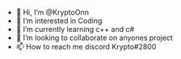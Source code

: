 - 👋 Hi, I’m @KryptoOnn
- 👀 I’m interested in Coding
- 🌱 I’m currently learning c++ and c#
- 💞️ I’m looking to collaborate on anyones project
- 📫 How to reach me discord Krypto#2800

<!---
KryptoOnn/KryptoOnn is a ✨ special ✨ repository because its `README.md` (this file) appears on your GitHub profile.
You can click the Preview link to take a look at your changes.
--->
